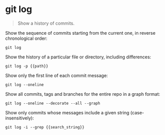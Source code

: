 git log
=======

> Show a history of commits.

Show the sequence of commits starting from the current one, in reverse chronological order:

    git log

Show the history of a particular file or directory, including differences:

    git log -p {{path}}

Show only the first line of each commit message:

    git log --oneline

Show all commits, tags and branches for the entire repo in a graph format:

    git log --oneline --decorate --all --graph

Show only commits whose messages include a given string (case-insensitively):

    git log -i --grep {{search_string}}
